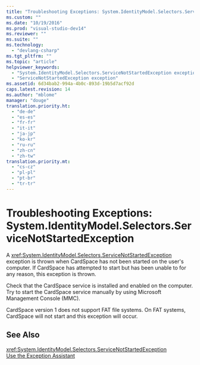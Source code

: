 ```yaml
---
title: "Troubleshooting Exceptions: System.IdentityModel.Selectors.ServiceNotStartedException | Microsoft Docs"
ms.custom: ""
ms.date: "10/19/2016"
ms.prod: "visual-studio-dev14"
ms.reviewer: ""
ms.suite: ""
ms.technology: 
  - "devlang-csharp"
ms.tgt_pltfrm: ""
ms.topic: "article"
helpviewer_keywords: 
  - "System.IdentityModel.Selectors.ServiceNotStartedException exception"
  - "ServiceNotStartedException exception"
ms.assetid: 6d34bab2-994a-4b0c-893d-19b5d7acf92d
caps.latest.revision: 14
ms.author: "mblome"
manager: "douge"
translation.priority.ht: 
  - "de-de"
  - "es-es"
  - "fr-fr"
  - "it-it"
  - "ja-jp"
  - "ko-kr"
  - "ru-ru"
  - "zh-cn"
  - "zh-tw"
translation.priority.mt: 
  - "cs-cz"
  - "pl-pl"
  - "pt-br"
  - "tr-tr"
---
```

# Troubleshooting Exceptions: System.IdentityModel.Selectors.ServiceNotStartedException
A <xref:System.IdentityModel.Selectors.ServiceNotStartedException> exception is thrown when CardSpace has not been started on the user's computer. If CardSpace has attempted to start but has been unable to for any reason, this exception is thrown.  
  
 Check that the CardSpace service is installed and enabled on the computer. Try to start the CardSpace service manually by using Microsoft Management Console (MMC).  
  
 CardSpace version 1 does not support FAT file systems. On FAT systems, CardSpace will not start and this exception will occur.  
  
## See Also  
 <xref:System.IdentityModel.Selectors.ServiceNotStartedException>   
 [Use the Exception Assistant](../Topic/How%20to:%20Use%20the%20Exception%20Assistant.md)